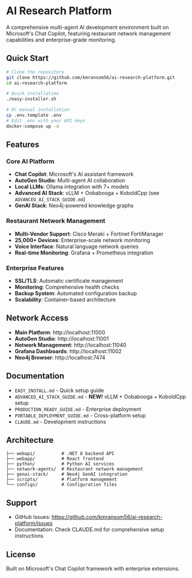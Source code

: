 # AI Research Platform

A comprehensive multi-agent AI development environment built on Microsoft's Chat Copilot, featuring restaurant network management capabilities and enterprise-grade monitoring.

## Quick Start

```bash
# Clone the repository
git clone https://github.com/kmransom56/ai-research-platform.git
cd ai-research-platform

# Quick installation
./easy-installer.sh

# Or manual installation
cp .env.template .env
# Edit .env with your API keys
docker-compose up -d
```

## Features

### Core AI Platform
- **Chat Copilot**: Microsoft's AI assistant framework
- **AutoGen Studio**: Multi-agent AI collaboration
- **Local LLMs**: Ollama integration with 7+ models
- **Advanced AI Stack**: vLLM + Oobabooga + KoboldCpp (see `ADVANCED_AI_STACK_GUIDE.md`)
- **GenAI Stack**: Neo4j-powered knowledge graphs

### Restaurant Network Management
- **Multi-Vendor Support**: Cisco Meraki + Fortinet FortiManager
- **25,000+ Devices**: Enterprise-scale network monitoring
- **Voice Interface**: Natural language network queries
- **Real-time Monitoring**: Grafana + Prometheus integration

### Enterprise Features
- **SSL/TLS**: Automatic certificate management
- **Monitoring**: Comprehensive health checks
- **Backup System**: Automated configuration backup
- **Scalability**: Container-based architecture

## Network Access

- **Main Platform**: http://localhost:11000
- **AutoGen Studio**: http://localhost:11001
- **Network Management**: http://localhost:11040
- **Grafana Dashboards**: http://localhost:11002
- **Neo4j Browser**: http://localhost:7474

## Documentation

- `EASY_INSTALL.md` - Quick setup guide
- `ADVANCED_AI_STACK_GUIDE.md` - **NEW!** vLLM + Oobabooga + KoboldCpp setup
- `PRODUCTION_READY_GUIDE.md` - Enterprise deployment
- `PORTABLE_DEPLOYMENT_GUIDE.md` - Cross-platform setup
- `CLAUDE.md` - Development instructions

## Architecture

```
├── webapi/          # .NET 8 backend API
├── webapp/          # React frontend
├── python/          # Python AI services
├── network-agents/  # Restaurant network management
├── genai-stack/     # Neo4j GenAI integration
├── scripts/         # Platform management
└── configs/         # Configuration files
```

## Support

- GitHub Issues: https://github.com/kmransom56/ai-research-platform/issues
- Documentation: Check CLAUDE.md for comprehensive setup instructions

## License

Built on Microsoft's Chat Copilot framework with enterprise extensions.